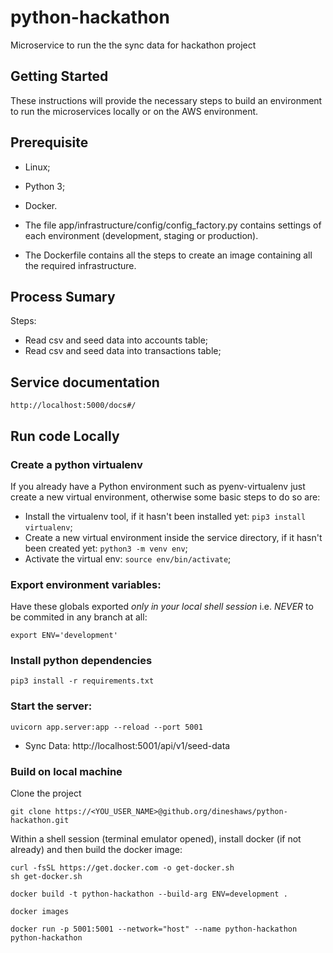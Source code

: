 # python-hackathon

Microservice to run the the sync data for hackathon project

## Getting Started

These instructions will provide the necessary steps to build an environment to run the microservices locally or on the AWS environment.

## Prerequisite

- Linux;
- Python 3;
- Docker.

- The file app/infrastructure/config/config_factory.py contains settings of each environment (development, staging or production).

- The Dockerfile contains all the steps to create an image containing all the required infrastructure.

## Process Sumary


Steps:

* Read csv and seed data into accounts table;
* Read csv and seed data into transactions table;

## Service documentation

```
http://localhost:5000/docs#/
```

## Run code Locally

### Create a python virtualenv

If you already have a Python environment such as pyenv-virtualenv just create a new virtual environment, otherwise some basic steps to do so are:

* Install the virtualenv tool, if it hasn't been installed yet: `pip3 install virtualenv`;
* Create a new virtual environment inside the service directory, if it hasn't been created yet: `python3 -m venv env`;
* Activate the virtual env: `source env/bin/activate`;

### Export environment variables:

Have these globals exported *only in your local shell session* i.e. *NEVER* to be commited in any branch at all:

```
export ENV='development'
```

### Install python dependencies

```
pip3 install -r requirements.txt
```

### Start the server:

```
uvicorn app.server:app --reload --port 5001
```

- Sync Data: http://localhost:5001/api/v1/seed-data


### Build on local machine

Clone the project

```
git clone https://<YOU_USER_NAME>@github.org/dineshaws/python-hackathon.git
```

Within a shell session (terminal emulator opened), install docker (if not already) and then build the docker image:

```
curl -fsSL https://get.docker.com -o get-docker.sh
sh get-docker.sh
```

```
docker build -t python-hackathon --build-arg ENV=development .
```

```
docker images
```

```
docker run -p 5001:5001 --network="host" --name python-hackathon python-hackathon
```